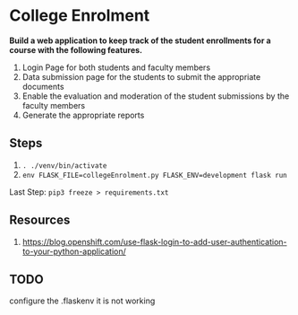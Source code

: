 # College Enrolment

**Build a web application to keep track of the student enrollments for a course with the following features.**

1. Login Page for both students and faculty members
2. Data submission page for the students to submit the appropriate documents
3. Enable the evaluation and moderation  of the student submissions by the faculty members
4. Generate the appropriate reports

## Steps

1. ```. ./venv/bin/activate```
2. ```env FLASK_FILE=collegeEnrolment.py FLASK_ENV=development flask run```

Last Step: ```pip3 freeze > requirements.txt```

## Resources

1. https://blog.openshift.com/use-flask-login-to-add-user-authentication-to-your-python-application/

## TODO

configure the .flaskenv it is not working
